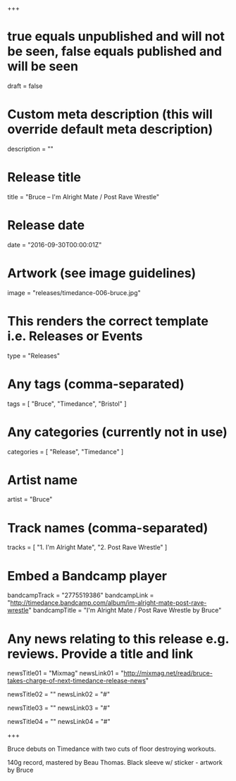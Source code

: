 +++

# true equals unpublished and will not be seen, false equals published and will be seen
draft = false

# Custom meta description (this will override default meta description)
description = ""

# Release title
title = "Bruce – I'm Alright Mate / Post Rave Wrestle"

# Release date
date = "2016-09-30T00:00:01Z"

# Artwork (see image guidelines)
image = "releases/timedance-006-bruce.jpg"

# This renders the correct template i.e. Releases or Events
type = "Releases"

# Any tags (comma-separated)
tags = [ 
	"Bruce", 
	"Timedance",
	"Bristol"
]

# Any categories (currently not in use)
categories = [ 
	"Release", 
	"Timedance" 
]

# Artist name
artist = "Bruce"

# Track names (comma-separated)
tracks = [
	"1. I'm Alright Mate",
	"2. Post Rave Wrestle"
]

# Embed a Bandcamp player
bandcampTrack = "2775519386"
bandcampLink = "http://timedance.bandcamp.com/album/im-alright-mate-post-rave-wrestle"
bandcampTitle = "I&#39;m Alright Mate / Post Rave Wrestle by Bruce"

# Any news relating to this release e.g. reviews. Provide a title and link
newsTitle01 = "Mixmag"
newsLink01 = "http://mixmag.net/read/bruce-takes-charge-of-next-timedance-release-news"

newsTitle02 = ""
newsLink02 = "#"

newsTitle03 = ""
newsLink03 = "#"

newsTitle04 = ""
newsLink04 = "#"

+++

<!-- Provide a summary/statement below -->
Bruce debuts on Timedance with two cuts of floor destroying workouts.
 
140g record, mastered by Beau Thomas. Black sleeve w/ sticker - artwork by Bruce

